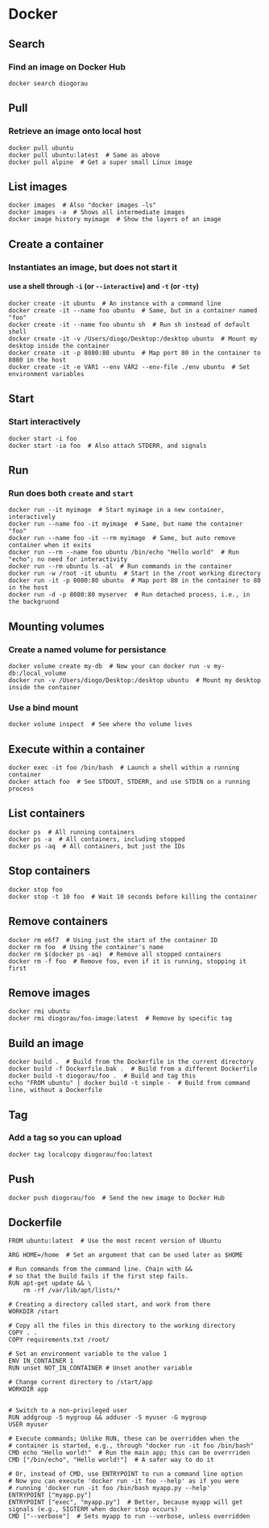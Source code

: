 #  Docker

## Search
### Find an image on Docker Hub
    docker search diogorau


## Pull
### Retrieve an image onto local host
    docker pull ubuntu
    docker pull ubuntu:latest  # Same as above
    docker pull alpine  # Get a super small Linux image
    
    
## List images
    docker images  # Also "docker images -ls"
    docker images -a  # Shows all intermediate images
    docker image history myimage  # Show the layers of an image
    

## Create a container
### Instantiates an image, but does not start it
#### use a shell through `-i` (or `--interactive`) and `-t` (or `-tty`)
    docker create -it ubuntu  # An instance with a command line
    docker create -it --name foo ubuntu  # Same, but in a container named "foo"
    docker create -it --name foo ubuntu sh  # Run sh instead of default shell
    docker create -it -v /Users/diogo/Desktop:/desktop ubuntu  # Mount my desktop inside the container
    docker create -it -p 8080:80 ubuntu  # Map port 80 in the container to 8080 in the host
    docker create -it -e VAR1 --env VAR2 --env-file ./env ubuntu  # Set environment variables
    
    
## Start
### Start interactively
    docker start -i foo
    docker start -ia foo  # Also attach STDERR, and signals


## Run
### Run does both `create` and `start`
    docker run --it myimage  # Start myimage in a new container, interactively
    docker run --name foo -it myimage  # Same, but name the container "foo"
    docker run --name foo -it --rm myimage  # Same, but auto remove container when it exits
    docker run --rm --name foo ubuntu /bin/echo "Hello world"  # Run "echo"; no need for interactivity
    docker run --rm ubuntu ls -al  # Run commands in the container
    docker run -w /root -it ubuntu  # Start in the /root working directory
    docker run -it -p 8080:80 ubuntu  # Map port 80 in the container to 80 in the host
    docker run -d -p 8080:80 myserver  # Run detached process, i.e., in the backgruond


## Mounting volumes
### Create a named volume for persistance
    docker volume create my-db  # Now your can docker run -v my-db:/local_volume
    docker run -v /Users/diogo/Desktop:/desktop ubuntu  # Mount my desktop inside the container
    
    
### Use a bind mount
    docker volume inspect  # See where tho volume lives


## Execute within a container
    docker exec -it foo /bin/bash  # Launch a shell within a running container
    docker attach foo  # See STDOUT, STDERR, and use STDIN on a running process


## List containers
    docker ps  # All running containers
    docker ps -a  # All containers, including stopped
    docker ps -aq  # All containers, but just the IDs
    
    
## Stop containers
    docker stop foo
    docker stop -t 10 foo  # Wait 10 seconds before killing the container


## Remove containers
    docker rm e6f7  # Using just the start of the container ID
    docker rm foo  # Using the container's name
    docker rm $(docker ps -aq)  # Remove all stopped containers
    docker rm -f foo  # Remove foo, even if it is running, stopping it first


## Remove images
    docker rmi ubuntu
    docker rmi diogorau/foo-image:latest  # Remove by specific tag 


## Build an image
    docker build .  # Build from the Dockerfile in the current directory
    docker build -f Dockerfile.bak .  # Build from a different Dockerfile
    docker build -t diogorau/foo .  # Build and tag this
    echo "FROM ubuntu" | docker build -t simple -  # Build from command line, without a Dockerfile
    
    
## Tag
### Add a tag so you can upload
    docker tag localcopy diogorau/foo:latest
    
    
## Push
    docker push diogorau/foo  # Send the new image to Docker Hub
    

## Dockerfile
    FROM ubuntu:latest  # Use the most recent version of Ubuntu
    
    ARG HOME=/home  # Set an argument that can be used later as $HOME
    
    # Run commands from the command line. Chain with &&
    # so that the build fails if the first step fails.
    RUN apt-get update && \
        rm -rf /var/lib/apt/lists/*
        
    # Creating a directory called start, and work from there
    WORKDIR /start
    
    # Copy all the files in this directory to the working directory
    COPY . .
    COPY requirements.txt /root/
    
    # Set an environment variable to the value 1
    ENV IN_CONTAINER 1
    RUN unset NOT_IN_CONTAINER # Unset another variable
    
    # Change current directory to /start/app
    WORKDIR app
    
    
    # Switch to a non-privileged user
    RUN addgroup -S mygroup && adduser -S myuser -G mygroup
    USER myuser
    
    # Execute commands; Unlike RUN, these can be overridden when the
    # container is started, e.g., through "docker run -it foo /bin/bash"
    CMD echo "Hello world!"  # Run the main app; this can be overrriden
    CMD ["/bin/echo", "Hello world!"]  # A safer way to do it
    
    # Or, instead of CMD, use ENTRYPOINT to run a command line option
    # Now you can execute 'docker run -it foo --help' as if you were
    # running 'docker run -it foo /bin/bash myapp.py --help'
    ENTRYPOINT ["myapp.py"]  
    ENTRYPOINT ["exec", "myapp.py"]  # Better, because myapp will get signals (e.g., SIGTERM when docker stop occurs)
    CMD ["--verbose"]  # Sets myapp to run --verbose, unless overridden
